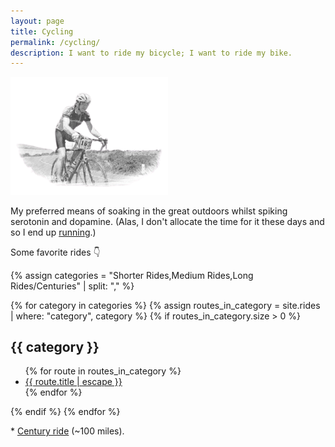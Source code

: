 ```yaml
---
layout: page
title: Cycling
permalink: /cycling/
description: I want to ride my bicycle; I want to ride my bike.
---
```

<img src="/assets/og/marin.ride.bw.png" width="50%" height="50%">

My preferred means of soaking in the great outdoors whilst spiking serotonin and dopamine. (Alas, I don't allocate the time for it these days and so I end up [running](/running/).)

Some favorite rides 👇

{% assign categories = "Shorter Rides,Medium Rides,Long Rides/Centuries" | split: "," %}

{% for category in categories %}
  {% assign routes_in_category = site.rides | where: "category", category %}
  {% if routes_in_category.size > 0 %}
<h2>{{ category }}</h2>
<ul class="more-space">
    {% for route in routes_in_category %}
  <li><a class="route-link" href="{{ route.url | relative_url }}">{{ route.title | escape }}</a></li>
    {% endfor %}
</ul>
  {% endif %}
{% endfor %}


<span class="muted small">* </span><a class="muted small" href="/centuries/">Century ride</a><span class="muted small"> (~100 miles).</span>
